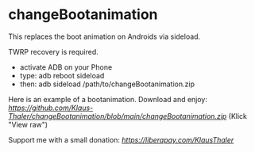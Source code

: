 # changeBootanimation
This replaces the boot animation on Androids via sideload.

TWRP recovery is required.


- activate ADB on your Phone
- type: adb reboot sideload
- then: adb sideload /path/to/changeBootanimation.zip

Here is an example of a bootanimation.
Download and enjoy: *https://github.com/Klaus-Thaler/changeBootanimation/blob/main/changeBootanimation.zip*
(Klick "View raw")

Support me with a small donation: *https://liberapay.com/KlausThaler*
